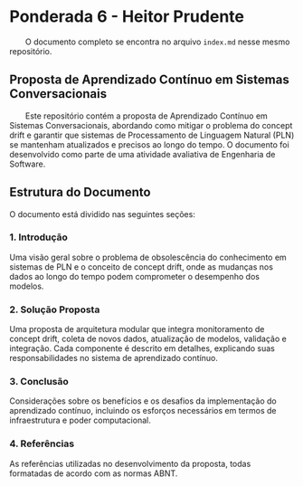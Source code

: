 # Ponderada 6 - Heitor Prudente

&emsp;&emsp;O documento completo se encontra no arquivo `index.md` nesse mesmo repositório. 

## Proposta de Aprendizado Contínuo em Sistemas Conversacionais

&emsp;&emsp;Este repositório contém a proposta de Aprendizado Contínuo em Sistemas Conversacionais, abordando como mitigar o problema do concept drift e garantir que sistemas de Processamento de Linguagem Natural (PLN) se mantenham atualizados e precisos ao longo do tempo. O documento foi desenvolvido como parte de uma atividade avaliativa de Engenharia de Software.

## Estrutura do Documento

O documento está dividido nas seguintes seções:

### 1. Introdução
Uma visão geral sobre o problema de obsolescência do conhecimento em sistemas de PLN e o conceito de concept drift, onde as mudanças nos dados ao longo do tempo podem comprometer o desempenho dos modelos.

### 2. Solução Proposta
Uma proposta de arquitetura modular que integra monitoramento de concept drift, coleta de novos dados, atualização de modelos, validação e integração. Cada componente é descrito em detalhes, explicando suas responsabilidades no sistema de aprendizado contínuo.

### 3. Conclusão
Considerações sobre os benefícios e os desafios da implementação do aprendizado contínuo, incluindo os esforços necessários em termos de infraestrutura e poder computacional.

### 4. Referências
As referências utilizadas no desenvolvimento da proposta, todas formatadas de acordo com as normas ABNT.
